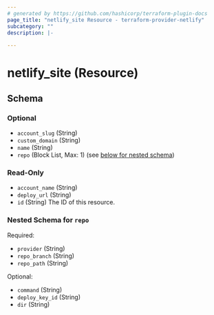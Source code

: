 ```yaml
---
# generated by https://github.com/hashicorp/terraform-plugin-docs
page_title: "netlify_site Resource - terraform-provider-netlify"
subcategory: ""
description: |-
  
---
```


# netlify_site (Resource)





<!-- schema generated by tfplugindocs -->
## Schema

### Optional

- `account_slug` (String)
- `custom_domain` (String)
- `name` (String)
- `repo` (Block List, Max: 1) (see [below for nested schema](#nestedblock--repo))

### Read-Only

- `account_name` (String)
- `deploy_url` (String)
- `id` (String) The ID of this resource.

<a id="nestedblock--repo"></a>
### Nested Schema for `repo`

Required:

- `provider` (String)
- `repo_branch` (String)
- `repo_path` (String)

Optional:

- `command` (String)
- `deploy_key_id` (String)
- `dir` (String)


